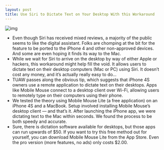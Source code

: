 ```yaml
---
layout: post
title: Use Siri to Dictate Text on Your Desktop With this Workaround
---
```

![img](http://media.idownloadblog.com/wp-content/uploads/2011/11/siri-desktop-e1321753219949.jpg)
* Even though Siri has received mixed reviews, a majority of the public seems to like the digital assistant. Folks are chomping at the bit for the feature to be ported to the iPhone 4 and other non-approved devices. And some are even hoping it finds its way to the Mac.
* While we wait for Siri to arrive on the desktop by way of either Apple or hackers, this workaround might help fill the void. It allows users to dictate text on their desktop computers (Mac or PC) using Siri. It doesn’t cost any money, and it’s actually really easy to do…
* TUAW passes along the obvious tip, which suggests that iPhone 4S owners use a remote application to dictate text on their desktops. Apps like Mobile Mouse connect to a desktop client over Wi-Fi, allowing users to remotely type on their computers using their phone.
* We tested the theory using Mobile Mouse Lite (a free application) on an iPhone 4S and a MacBook. Setup involved installing Mobile Mouse’s desktop client — and that’s it. After launching the iPhone app, we were dictating text to the Mac within seconds. We found the process to be both speedy and accurate.
* Sure, there is dictation software available for desktops, but those apps can run upwards of $50. If you want to try this free method out for yourself, you can download Mobile Mouse Lite from the App Store. Even the pro version (more features, no ads) only costs $2.00.

